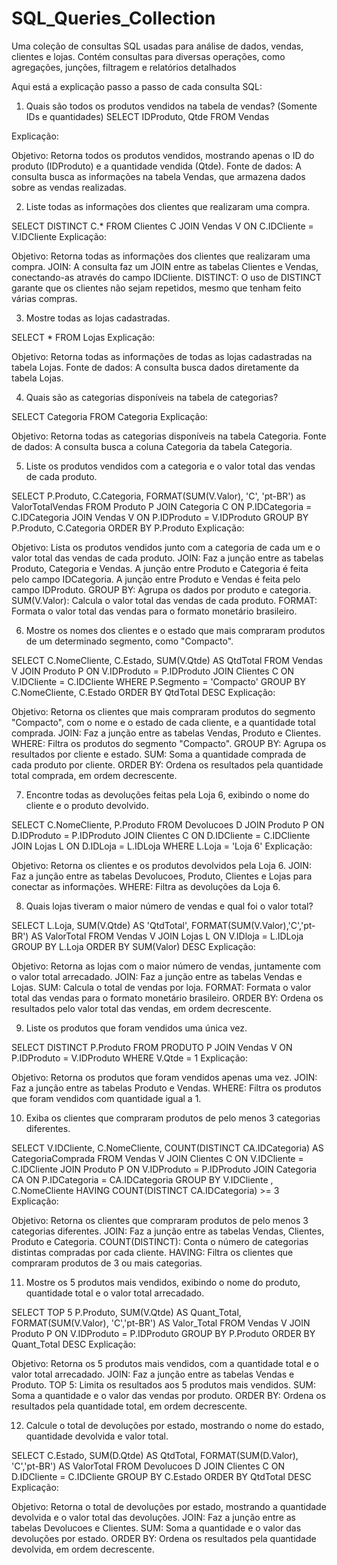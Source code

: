 # SQL_Queries_Collection
Uma coleção de consultas SQL usadas para análise de dados, vendas, clientes e lojas. Contém consultas para diversas operações, como agregações, junções, filtragem e relatórios detalhados


Aqui está a explicação passo a passo de cada consulta SQL:

1) Quais são todos os produtos vendidos na tabela de vendas? (Somente IDs e quantidades)
SELECT IDProduto, Qtde
FROM Vendas

Explicação:

Objetivo: Retorna todos os produtos vendidos, mostrando apenas o ID do produto (IDProduto) e a quantidade vendida (Qtde).
Fonte de dados: A consulta busca as informações na tabela Vendas, que armazena dados sobre as vendas realizadas.

2) Liste todas as informações dos clientes que realizaram uma compra.


SELECT DISTINCT C.* 
FROM Clientes C
JOIN Vendas V ON C.IDCliente = V.IDCliente
Explicação:

Objetivo: Retorna todas as informações dos clientes que realizaram uma compra.
JOIN: A consulta faz um JOIN entre as tabelas Clientes e Vendas, conectando-as através do campo IDCliente.
DISTINCT: O uso de DISTINCT garante que os clientes não sejam repetidos, mesmo que tenham feito várias compras.

3) Mostre todas as lojas cadastradas.


SELECT * FROM Lojas
Explicação:

Objetivo: Retorna todas as informações de todas as lojas cadastradas na tabela Lojas.
Fonte de dados: A consulta busca dados diretamente da tabela Lojas.

4) Quais são as categorias disponíveis na tabela de categorias?


SELECT Categoria
FROM Categoria
Explicação:

Objetivo: Retorna todas as categorias disponíveis na tabela Categoria.
Fonte de dados: A consulta busca a coluna Categoria da tabela Categoria.


5) Liste os produtos vendidos com a categoria e o valor total das vendas de cada produto.


SELECT P.Produto, C.Categoria,
FORMAT(SUM(V.Valor), 'C', 'pt-BR') as ValorTotalVendas
FROM Produto P
JOIN Categoria C ON P.IDCategoria = C.IDCategoria
JOIN Vendas V ON P.IDProduto = V.IDProduto
GROUP BY P.Produto, C.Categoria
ORDER BY P.Produto
Explicação:

Objetivo: Lista os produtos vendidos junto com a categoria de cada um e o valor total das vendas de cada produto.
JOIN: Faz a junção entre as tabelas Produto, Categoria e Vendas.
A junção entre Produto e Categoria é feita pelo campo IDCategoria.
A junção entre Produto e Vendas é feita pelo campo IDProduto.
GROUP BY: Agrupa os dados por produto e categoria.
SUM(V.Valor): Calcula o valor total das vendas de cada produto.
FORMAT: Formata o valor total das vendas para o formato monetário brasileiro.


6) Mostre os nomes dos clientes e o estado que mais compraram produtos de um determinado segmento, como "Compacto".


SELECT C.NomeCliente, C.Estado, 
SUM(V.Qtde) AS QtdTotal
FROM Vendas V
JOIN Produto P ON V.IDProduto = P.IDProduto
JOIN Clientes C ON V.IDCliente = C.IDCliente
WHERE P.Segmento = 'Compacto'
GROUP BY C.NomeCliente, C.Estado
ORDER BY QtdTotal DESC
Explicação:

Objetivo: Retorna os clientes que mais compraram produtos do segmento "Compacto", com o nome e o estado de cada cliente, e a quantidade total comprada.
JOIN: Faz a junção entre as tabelas Vendas, Produto e Clientes.
WHERE: Filtra os produtos do segmento "Compacto".
GROUP BY: Agrupa os resultados por cliente e estado.
SUM: Soma a quantidade comprada de cada produto por cliente.
ORDER BY: Ordena os resultados pela quantidade total comprada, em ordem decrescente.

7) Encontre todas as devoluções feitas pela Loja 6, exibindo o nome do cliente e o produto devolvido.


SELECT C.NomeCliente, P.Produto
FROM Devolucoes D
JOIN Produto P ON D.IDProduto = P.IDProduto
JOIN Clientes C ON D.IDCliente = C.IDCliente
JOIN Lojas L ON D.IDLoja = L.IDLoja
WHERE L.Loja = 'Loja 6'
Explicação:

Objetivo: Retorna os clientes e os produtos devolvidos pela Loja 6.
JOIN: Faz a junção entre as tabelas Devolucoes, Produto, Clientes e Lojas para conectar as informações.
WHERE: Filtra as devoluções da Loja 6.


8) Quais lojas tiveram o maior número de vendas e qual foi o valor total?


SELECT L.Loja,
SUM(V.Qtde) AS 'QtdTotal',
FORMAT(SUM(V.Valor),'C','pt-BR') AS ValorTotal
FROM Vendas V
JOIN Lojas L ON V.IDloja = L.IDLoja
GROUP BY L.Loja
ORDER BY SUM(Valor) DESC
Explicação:

Objetivo: Retorna as lojas com o maior número de vendas, juntamente com o valor total arrecadado.
JOIN: Faz a junção entre as tabelas Vendas e Lojas.
SUM: Calcula o total de vendas por loja.
FORMAT: Formata o valor total das vendas para o formato monetário brasileiro.
ORDER BY: Ordena os resultados pelo valor total das vendas, em ordem decrescente.


9) Liste os produtos que foram vendidos uma única vez.


SELECT DISTINCT P.Produto
FROM PRODUTO P 
JOIN Vendas V ON P.IDProduto = V.IDProduto
WHERE V.Qtde = 1
Explicação:

Objetivo: Retorna os produtos que foram vendidos apenas uma vez.
JOIN: Faz a junção entre as tabelas Produto e Vendas.
WHERE: Filtra os produtos que foram vendidos com quantidade igual a 1.


10) Exiba os clientes que compraram produtos de pelo menos 3 categorias diferentes.


SELECT V.IDCliente, C.NomeCliente, COUNT(DISTINCT CA.IDCategoria) AS CategoriaComprada
FROM Vendas V
JOIN Clientes C ON V.IDCliente = C.IDCliente
JOIN Produto P ON V.IDProduto = P.IDProduto
JOIN Categoria CA ON P.IDCategoria = CA.IDCategoria
GROUP BY V.IDCliente , C.NomeCliente
HAVING COUNT(DISTINCT CA.IDCategoria) >= 3
Explicação:

Objetivo: Retorna os clientes que compraram produtos de pelo menos 3 categorias diferentes.
JOIN: Faz a junção entre as tabelas Vendas, Clientes, Produto e Categoria.
COUNT(DISTINCT): Conta o número de categorias distintas compradas por cada cliente.
HAVING: Filtra os clientes que compraram produtos de 3 ou mais categorias.


11) Mostre os 5 produtos mais vendidos, exibindo o nome do produto, quantidade total e o valor total arrecadado.


SELECT TOP 5 P.Produto, 
  SUM(V.Qtde) AS Quant_Total,
  FORMAT(SUM(V.Valor), 'C','pt-BR') AS Valor_Total
FROM Vendas V
JOIN Produto P ON V.IDProduto = P.IDProduto
GROUP BY P.Produto
ORDER BY Quant_Total DESC
Explicação:

Objetivo: Retorna os 5 produtos mais vendidos, com a quantidade total e o valor total arrecadado.
JOIN: Faz a junção entre as tabelas Vendas e Produto.
TOP 5: Limita os resultados aos 5 produtos mais vendidos.
SUM: Soma a quantidade e o valor das vendas por produto.
ORDER BY: Ordena os resultados pela quantidade total, em ordem decrescente.


12) Calcule o total de devoluções por estado, mostrando o nome do estado, quantidade devolvida e valor total.


SELECT C.Estado, 
SUM(D.Qtde) AS QtdTotal, 
FORMAT(SUM(D.Valor), 'C','pt-BR') AS ValorTotal
FROM Devolucoes D
JOIN Clientes C ON D.IDCliente = C.IDCliente
GROUP BY C.Estado
ORDER BY QtdTotal DESC
Explicação:

Objetivo: Retorna o total de devoluções por estado, mostrando a quantidade devolvida e o valor total das devoluções.
JOIN: Faz a junção entre as tabelas Devolucoes e Clientes.
SUM: Soma a quantidade e o valor das devoluções por estado.
ORDER BY: Ordena os resultados pela quantidade devolvida, em ordem decrescente.


